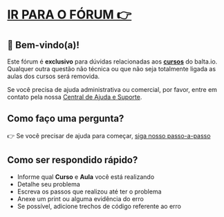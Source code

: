 # [IR PARA O FÓRUM 👉](https://github.com/balta-io/forum/discussions)

## 👋 Bem-vindo(a)!
Este fórum é **exclusivo** para dúvidas relacionadas aos [**cursos**](https://balta.io/cursos) do balta.io. Qualquer outra questão não técnica ou que não seja totalmente ligada as aulas dos cursos será removida.

Se você precisa de ajuda administrativa ou comercial, por favor, entre em contato pela nossa [Central de Ajuda e Suporte](https://balta.io/ajuda).

## Como faço uma pergunta?
👉 Se você precisar de ajuda para começar, [siga nosso passo-a-passo](https://balta.io/blog/como-tirar-duvidas)

## Como ser respondido rápido?
* Informe qual **Curso** e **Aula** você está realizando
* Detalhe seu problema
* Escreva os passos que realizou até ter o problema
* Anexe um print ou alguma evidência do erro
* Se possível, adicione trechos de código referente ao erro

